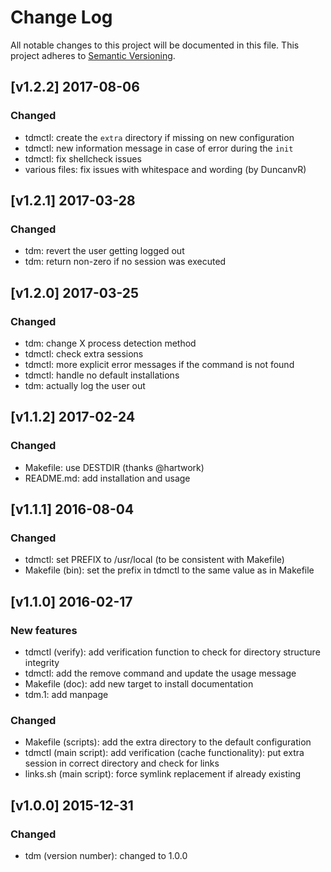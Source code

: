 # Change Log

All notable changes to this project will be documented in this file.
This project adheres to [Semantic Versioning](http://semver.org/).

## [v1.2.2] 2017-08-06

### Changed

* tdmctl: create the `extra` directory if missing on new configuration
* tdmctl: new information message in case of error during the `init`
* tdmctl: fix shellcheck issues
* various files: fix issues with whitespace and wording (by DuncanvR)

## [v1.2.1] 2017-03-28

### Changed

* tdm: revert the user getting logged out
* tdm: return non-zero if no session was executed

## [v1.2.0] 2017-03-25

### Changed

* tdm: change X process detection method
* tdmctl: check extra sessions
* tdmctl: more explicit error messages if the command is not found
* tdmctl: handle no default installations
* tdm: actually log the user out

## [v1.1.2] 2017-02-24

### Changed

* Makefile: use DESTDIR (thanks @hartwork)
* README.md: add installation and usage

## [v1.1.1] 2016-08-04

### Changed

* tdmctl: set PREFIX to /usr/local (to be consistent with Makefile)
* Makefile (bin): set the prefix in tdmctl to the same value as in Makefile

## [v1.1.0] 2016-02-17

### New features

* tdmctl (verify): add verification function to check for directory structure integrity
* tdmctl: add the remove command and update the usage message
* Makefile (doc): add new target to install documentation
* tdm.1: add manpage

### Changed

* Makefile (scripts): add the extra directory to the default configuration
* tdmctl (main script): add verification
  (cache functionality): put extra session in correct directory and check for links
* links.sh (main script): force symlink replacement if already existing

## [v1.0.0] 2015-12-31

### Changed

* tdm (version number): changed to 1.0.0
